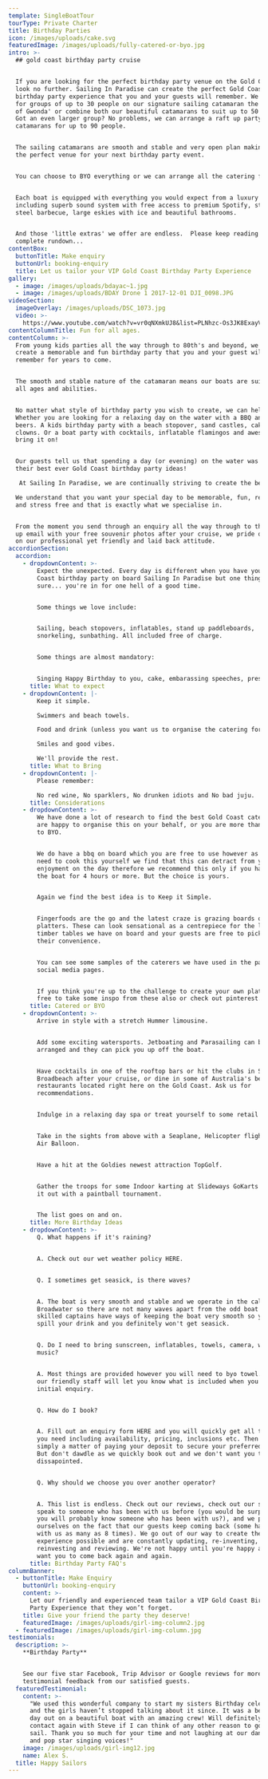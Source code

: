```yaml
---
template: SingleBoatTour
tourType: Private Charter
title: Birthday Parties
icon: /images/uploads/cake.svg
featuredImage: /images/uploads/fully-catered-or-byo.jpg
intro: >-
  ## gold coast birthday party cruise


  If you are looking for the perfect birthday party venue on the Gold Coast then
  look no further. Sailing In Paradise can create the perfect Gold Coast
  birthday party experience that you and your guests will remember. We can cater
  for groups of up to 30 people on our signature sailing catamaran the 'Spirit
  of Gwonda' or combine both our beautiful catamarans to suit up to 50 people.
  Got an even larger group? No problems, we can arrange a raft up party with 4
  catamarans for up to 90 people. 


  The sailing catamarans are smooth and stable and very open plan making them
  the perfect venue for your next birthday party event.


  You can choose to BYO everything or we can arrange all the catering for you.


  Each boat is equipped with everything you would expect from a luxury catamaran
  including superb sound system with free access to premium Spotify, stainless
  steel barbecue, large eskies with ice and beautiful bathrooms.


  And those 'little extras' we offer are endless.  Please keep reading for the
  complete rundown...
contentBox:
  buttonTitle: Make enquiry
  buttonUrl: booking-enquiry
  title: Let us tailor your VIP Gold Coast Birthday Party Experience
gallery:
  - image: /images/uploads/bdayac~1.jpg
  - image: /images/uploads/BDAY Drone 1 2017-12-01 DJI_0098.JPG
videoSection:
  imageOverlay: /images/uploads/DSC_1073.jpg
  video: >-
    https://www.youtube.com/watch?v=vr0qNXmkUJ8&list=PLNhzc-Os3JK8ExayVzzoHVvP2c0-4_oqt
contentColumnTitle: Fun for all ages.
contentColumn: >-
  From young kids parties all the way through to 80th's and beyond, we can
  create a memorable and fun birthday party that you and your guest will
  remember for years to come.


  The smooth and stable nature of the catamaran means our boats are suitable for
  all ages and abilities.


  No matter what style of birthday party you wish to create, we can help.
  Whether you are looking for a relaxing day on the water with a BBQ and a few
  beers. A kids birthday party with a beach stopover, sand castles, cakes and
  clowns. Or a boat party with cocktails, inflatable flamingos and awesome tunes
  bring it on!   


  Our guests tell us that spending a day (or evening) on the water was one of
  their best ever Gold Coast birthday party ideas!

   At Sailing In Paradise, we are continually striving to create the best experience possible for our guests.

  We understand that you want your special day to be memorable, fun, relaxing
  and stress free and that is exactly what we specialise in.


  From the moment you send through an enquiry all the way through to the follow
  up email with your free souvenir photos after your cruise, we pride ourselves
  on our professional yet friendly and laid back attitude.
accordionSection:
  accordion:
    - dropdownContent: >-
        Expect the unexpected. Every day is different when you have your Gold
        Coast birthday party on board Sailing In Paradise but one thing is for
        sure... you're in for one hell of a good time.


        Some things we love include:


        Sailing, beach stopovers, inflatables, stand up paddleboards,
        snorkeling, sunbathing. All included free of charge.


        Some things are almost mandatory:


        Singing Happy Birthday to you, cake, embarassing speeches, presents.
      title: What to expect
    - dropdownContent: |-
        Keep it simple.

        Swimmers and beach towels.

        Food and drink (unless you want us to organise the catering for you).

        Smiles and good vibes.

        We'll provide the rest.
      title: What to Bring
    - dropdownContent: |-
        Please remember:

        No red wine, No sparklers, No drunken idiots and No bad juju.
      title: Considerations
    - dropdownContent: >-
        We have done a lot of research to find the best Gold Coast caterers and
        are happy to organise this on your behalf, or you are more than welcome
        to BYO.


        We do have a bbq on board which you are free to use however as you will
        need to cook this yourself we find that this can detract from your
        enjoyment on the day therefore we recommend this only if you have booked
        the boat for 4 hours or more. But the choice is yours.


        Again we find the best idea is to Keep it Simple.


        Fingerfoods are the go and the latest craze is grazing boards or
        platters. These can look sensational as a centrepiece for the large
        timber tables we have on board and your guests are free to pick away at
        their convenience.


        You can see some samples of the caterers we have used in the past on our
        social media pages.


        If you think you're up to the challenge to create your own platter, feel
        free to take some inspo from these also or check out pinterest.
      title: Catered or BYO
    - dropdownContent: >-
        Arrive in style with a stretch Hummer limousine.


        Add some exciting watersports. Jetboating and Parasailing can be
        arranged and they can pick you up off the boat.


        Have cocktails in one of the rooftop bars or hit the clubs in Surfers or
        Broadbeach after your cruise, or dine in some of Australia's best
        restaurants located right here on the Gold Coast. Ask us for
        recommendations.


        Indulge in a relaxing day spa or treat yourself to some retail therapy.


        Take in the sights from above with a Seaplane, Helicopter flight or Hot
        Air Balloon.


        Have a hit at the Goldies newest attraction TopGolf.


        Gather the troops for some Indoor karting at Slideways GoKarts or battle
        it out with a paintball tournament.


        The list goes on and on.
      title: More Birthday Ideas
    - dropdownContent: >-
        Q. What happens if it's raining?


        A. Check out our wet weather policy HERE.


        Q. I sometimes get seasick, is there waves?


        A. The boat is very smooth and stable and we operate in the calm
        Broadwater so there are not many waves apart from the odd boat wash. Our
        skilled captains have ways of keeping the boat very smooth so you don't
        spill your drink and you definitely won't get seasick.


        Q. Do I need to bring sunscreen, inflatables, towels, camera, water or
        music?


        A. Most things are provided however you will need to byo towel. One of
        our friendly staff will let you know what is included when you make your
        initial enquiry.


        Q. How do I book?


        A. Fill out an enquiry form HERE and you will quickly get all the info
        you need including availability, pricing, inclusions etc. Then it is
        simply a matter of paying your deposit to secure your preferred date.
        But don't dawdle as we quickly book out and we don't want you to be
        dissapointed.


        Q. Why should we choose you over another operator?


        A. This list is endless. Check out our reviews, check out our socials,
        speak to someone who has been with us before (you would be surprised,
        you will probably know someone who has been with us?), and we pride
        ourselves on the fact that our guests keep coming back (some have been
        with us as many as 8 times). We go out of our way to create the best
        experience possible and are constantly updating, re-inventing,
        reinvesting and reviewing. We're not happy until you're happy and we
        want you to come back again and again.
      title: Birthday Party FAQ's
columnBanner:
  - buttonTitle: Make Enquiry
    buttonUrl: booking-enquiry
    content: >-
      Let our friendly and experienced team tailor a VIP Gold Coast Birthday
      Party Experience that they won’t forget.
    title: Give your friend the party they deserve!
    featuredImage: /images/uploads/girl-img-column2.jpg
  - featuredImage: /images/uploads/girl-img-column.jpg
testimonials:
  description: >-
    **Birthday Party**


    See our five star Facebook, Trip Advisor or Google reviews for more
    testimonial feedback from our satisfied guests.
  featuredTestimonial:
    content: >-
      "We used this wonderful company to start my sisters Birthday celebrations
      and the girls haven’t stopped talking about it since. It was a beautiful
      day out on a beautiful boat with an amazing crew! Will definitely be in
      contact again with Steve if I can think of any other reason to go for a
      sail. Thank you so much for your time and not laughing at our dance moves
      and pop star singing voices!"
    image: /images/uploads/girl-img12.jpg
    name: Alex S.
  title: Happy Sailors
---
```


